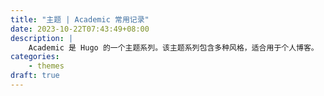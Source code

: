 ```yaml
---
title: "主题 | Academic 常用记录"
date: 2023-10-22T07:43:49+08:00
description: |
    Academic 是 Hugo 的一个主题系列。该主题系列包含多种风格，适合用于个人博客。
categories:
    - themes
draft: true
---
```

